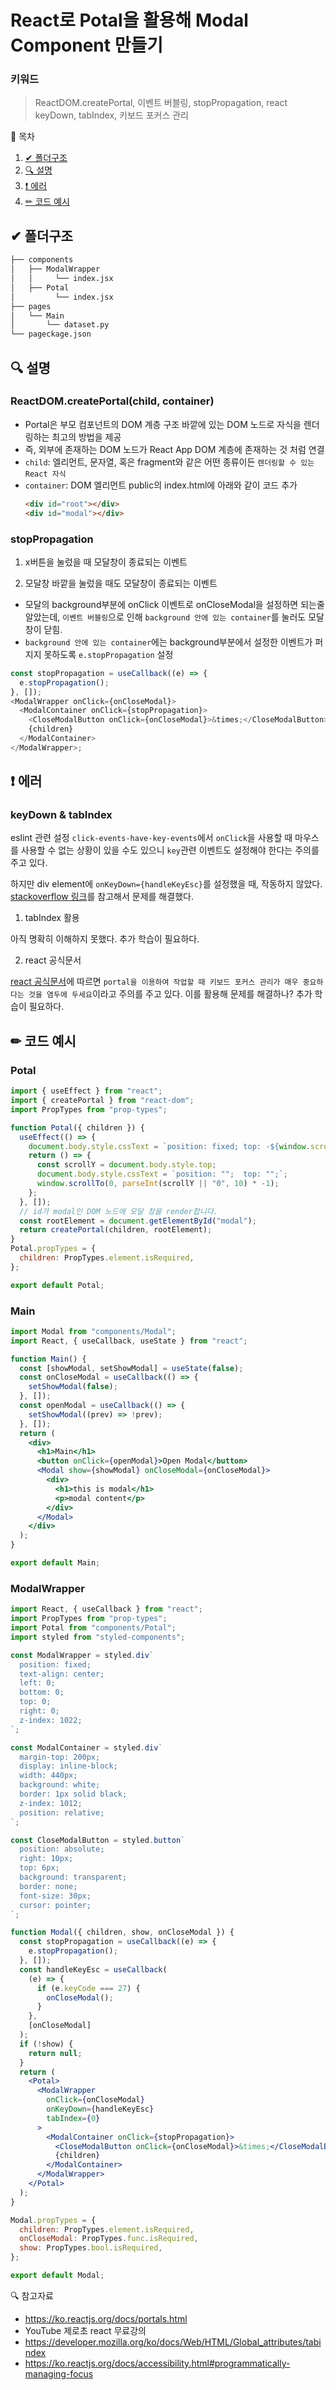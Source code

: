 # React로 Potal을 활용해 Modal Component 만들기

### 키워드

> ReactDOM.createPortal, 이벤트 버블링, stopPropagation, react keyDown, tabIndex, 키보드 포커스 관리

📌 목차

1. [✔ 폴더구조](#✔-폴더구조)
2. [🔍 설명](#🔍-설명)
3. [❗ 에러](#❗-에러)
4. [✏ 코드 예시](#✏-코드-예시)

## ✔ 폴더구조

```bash
├── components
│   ├── ModalWrapper
│   │     └── index.jsx
│   ├── Potal
│         └── index.jsx
├── pages
│   └── Main
│       └── dataset.py
└── pageckage.json
```

## 🔍 설명

### ReactDOM.createPortal(child, container)

- Portal은 부모 컴포넌트의 DOM 계층 구조 바깥에 있는 DOM 노드로 자식을 렌더링하는 최고의 방법을 제공
- 즉, 외부에 존재하는 DOM 노드가 React App DOM 계층에 존재하는 것 처럼 연결
- `child`: 엘리먼트, 문자열, 혹은 fragment와 같은 어떤 종류이든 `렌더링할 수 있는 React 자식`
- `container`: DOM 엘리먼트
  public의 index.html에 아래와 같이 코드 추가
  ```html
  <div id="root"></div>
  <div id="modal"></div>
  ```

### stopPropagation

1. x버튼을 눌렀을 때 모달창이 종료되는 이벤트

2. 모달창 바깥을 눌렀을 때도 모달창이 종료되는 이벤트

- 모달의 background부분에 onClick 이벤트로 onCloseModal을 설정하면 되는줄 알았는데, `이벤트 버블링`으로 인해 `background 안에 있는 container`를 눌러도 모달창이 닫힘.
- `background 안에 있는 container`에는 background부분에서 설정한 이벤트가 퍼지지 못하도록 `e.stopPropagation` 설정

```js
const stopPropagation = useCallback((e) => {
  e.stopPropagation();
}, []);
<ModalWrapper onClick={onCloseModal}>
  <ModalContainer onClick={stopPropagation}>
    <CloseModalButton onClick={onCloseModal}>&times;</CloseModalButton>
    {children}
  </ModalContainer>
</ModalWrapper>;
```

## ❗ 에러

### keyDown & tabIndex

eslint 관련 설정 `click-events-have-key-events`에서 `onClick`을 사용할 때 마우스를 사용할 수 없는 상황이 있을 수도 있으니 `key`관련 이벤트도 설정해야 한다는 주의를 주고 있다.

하지만 div element에 `onKeyDown={handleKeyEsc}`를 설정했을 때, 작동하지 않았다. [stackoverflow 링크](https://stackoverflow.com/questions/43503964/onkeydown-event-not-working-on-divs-in-react)를 참고해서 문제를 해결했다.

1. tabIndex 활용

아직 명확히 이해하지 못했다. 추가 학습이 필요하다.

2. react 공식문서

[react 공식문서](https://ko.reactjs.org/docs/accessibility.html#programmatically-managing-focus)에 따르면 `portal을 이용하여 작업할 때 키보드 포커스 관리가 매우 중요하다는 것을 염두에 두세요`이라고 주의를 주고 있다. 이를 활용해 문제를 해결하나? 추가 학습이 필요하다.

## ✏ 코드 예시

### Potal

```jsx
import { useEffect } from "react";
import { createPortal } from "react-dom";
import PropTypes from "prop-types";

function Potal({ children }) {
  useEffect(() => {
    document.body.style.cssText = `position: fixed; top: -${window.scrollY}px`;
    return () => {
      const scrollY = document.body.style.top;
      document.body.style.cssText = `position: "";  top: "";`;
      window.scrollTo(0, parseInt(scrollY || "0", 10) * -1);
    };
  }, []);
  // id가 modal인 DOM 노드에 모달 창을 render합니다.
  const rootElement = document.getElementById("modal");
  return createPortal(children, rootElement);
}
Potal.propTypes = {
  children: PropTypes.element.isRequired,
};

export default Potal;
```

### Main

```jsx
import Modal from "components/Modal";
import React, { useCallback, useState } from "react";

function Main() {
  const [showModal, setShowModal] = useState(false);
  const onCloseModal = useCallback(() => {
    setShowModal(false);
  }, []);
  const openModal = useCallback(() => {
    setShowModal((prev) => !prev);
  }, []);
  return (
    <div>
      <h1>Main</h1>
      <button onClick={openModal}>Open Modal</button>
      <Modal show={showModal} onCloseModal={onCloseModal}>
        <div>
          <h1>this is modal</h1>
          <p>modal content</p>
        </div>
      </Modal>
    </div>
  );
}

export default Main;
```

### ModalWrapper

```jsx
import React, { useCallback } from "react";
import PropTypes from "prop-types";
import Potal from "components/Potal";
import styled from "styled-components";

const ModalWrapper = styled.div`
  position: fixed;
  text-align: center;
  left: 0;
  bottom: 0;
  top: 0;
  right: 0;
  z-index: 1022;
`;

const ModalContainer = styled.div`
  margin-top: 200px;
  display: inline-block;
  width: 440px;
  background: white;
  border: 1px solid black;
  z-index: 1012;
  position: relative;
`;

const CloseModalButton = styled.button`
  position: absolute;
  right: 10px;
  top: 6px;
  background: transparent;
  border: none;
  font-size: 30px;
  cursor: pointer;
`;

function Modal({ children, show, onCloseModal }) {
  const stopPropagation = useCallback((e) => {
    e.stopPropagation();
  }, []);
  const handleKeyEsc = useCallback(
    (e) => {
      if (e.keyCode === 27) {
        onCloseModal();
      }
    },
    [onCloseModal]
  );
  if (!show) {
    return null;
  }
  return (
    <Potal>
      <ModalWrapper
        onClick={onCloseModal}
        onKeyDown={handleKeyEsc}
        tabIndex={0}
      >
        <ModalContainer onClick={stopPropagation}>
          <CloseModalButton onClick={onCloseModal}>&times;</CloseModalButton>
          {children}
        </ModalContainer>
      </ModalWrapper>
    </Potal>
  );
}

Modal.propTypes = {
  children: PropTypes.element.isRequired,
  onCloseModal: PropTypes.func.isRequired,
  show: PropTypes.bool.isRequired,
};

export default Modal;
```

🔍 참고자료

- https://ko.reactjs.org/docs/portals.html
- YouTube 제로초 react 무료강의
- https://developer.mozilla.org/ko/docs/Web/HTML/Global_attributes/tabindex
- https://ko.reactjs.org/docs/accessibility.html#programmatically-managing-focus
